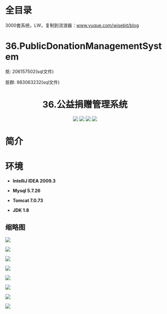 # 全目录

3000套系统，LW，复制到流浪器：www.yuque.com/wisebit/blog
# 36.PublicDonationManagementSystem

<p>抠: 206157502(sql文件)</p>
<p>抠群: 983063232(sql文件)</p>

<p><h1 align="center">36.公益捐赠管理系统</h1></p>

<p align="center">
	<img src="https://img.shields.io/badge/jdk-1.8-orange.svg"/>
    <img src="https://img.shields.io/badge/spring-5.x-lightgrey.svg"/>
    <img src="https://img.shields.io/badge/springmvc-3.x-blue.svg"/>
    <img src="https://img.shields.io/badge/mybatis-3.x-blue.svg"/>
</p>

# 简介
> 

# 环境

- <b>IntelliJ IDEA 2009.3</b>

- <b>Mysql 5.7.26</b>

- <b>Tomcat 7.0.73</b>

- <b>JDK 1.8</b>


## 缩略图

![](https://bitwise.oss-cn-heyuan.aliyuncs.com/2024/9/10/6a00979b-73e5-46a5-8f62-c0e8321ea87f.png)

![](https://bitwise.oss-cn-heyuan.aliyuncs.com/2024/9/10/5f4e3b92-14b3-47e6-a97e-0ed435185a6e.png)

![](https://bitwise.oss-cn-heyuan.aliyuncs.com/2024/9/10/4436d30d-d8b7-4b07-afc7-58e1e55df9e2.png)

![](https://bitwise.oss-cn-heyuan.aliyuncs.com/2024/9/10/ff6eba79-1aee-457a-896e-e82a845b9d69.png)

![](https://bitwise.oss-cn-heyuan.aliyuncs.com/2024/9/10/ecf6d4f5-27e8-43db-a3b1-1c035a86381e.png)

![](https://bitwise.oss-cn-heyuan.aliyuncs.com/2024/9/10/c61dbd8e-80b1-4df4-8f07-4c80726d46e1.png)

![](https://bitwise.oss-cn-heyuan.aliyuncs.com/2024/9/10/76b7b355-28c7-4025-8e98-87f9f4e8555d.png)

![](https://bitwise.oss-cn-heyuan.aliyuncs.com/2024/9/10/b277eac6-4179-4681-b598-2138a1ebb128.png)

